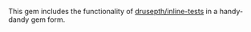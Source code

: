 This gem includes the functionality of [drusepth/inline-tests](https://github.com/drusepth/inline-tests) in a handy-dandy gem form.

